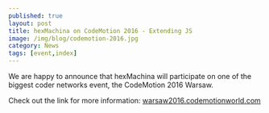 ```yaml
---
published: true
layout: post
title: hexMachina on CodeMotion 2016 - Extending JS
image: /img/blog/codemotion-2016.jpg
category: News
tags: [event,index]
---
```

We are happy to announce that hexMachina will participate on one of the biggest coder networks event, the CodeMotion 2016 Warsaw. 

Check out the link for more information: [warsaw2016.codemotionworld.com](http://warsaw2016.codemotionworld.com/)

